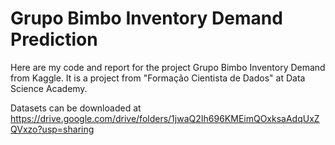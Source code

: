 # Grupo Bimbo Inventory Demand Prediction
Here are my code and report for the project Grupo Bimbo Inventory Demand from Kaggle. It is a project from "Formação Cientista de Dados" at Data Science Academy.

Datasets can be downloaded at https://drive.google.com/drive/folders/1jwaQ2Ih696KMEimQOxksaAdqUxZQVxzo?usp=sharing
